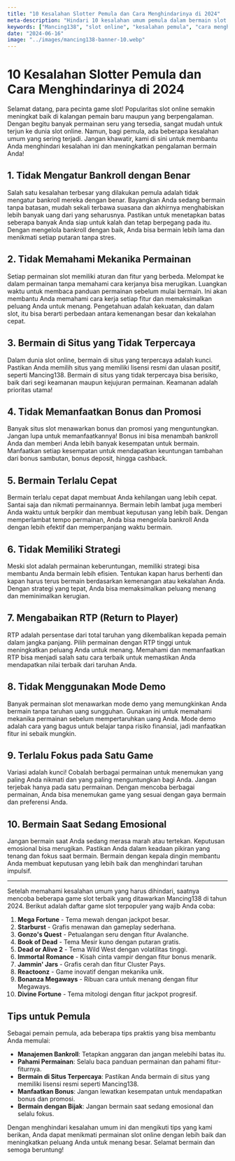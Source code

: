 ```yaml
---
title: "10 Kesalahan Slotter Pemula dan Cara Menghindarinya di 2024"
meta-description: "Hindari 10 kesalahan umum pemula dalam bermain slot online di tahun 2024 dan tingkatkan pengalaman bermain Anda dengan tips dari Mancing138."
keywords: ["Mancing138", "slot online", "kesalahan pemula", "cara menghindari kesalahan", "strategi bermain slot", "bonus slot", "RTP tinggi", "mode demo slot"]
date: "2024-06-16"
image: "../images/mancing138-banner-10.webp"
---
```


# 10 Kesalahan Slotter Pemula dan Cara Menghindarinya di 2024

Selamat datang, para pecinta game slot! Popularitas slot online semakin meningkat baik di kalangan pemain baru maupun yang berpengalaman. Dengan begitu banyak permainan seru yang tersedia, sangat mudah untuk terjun ke dunia slot online. Namun, bagi pemula, ada beberapa kesalahan umum yang sering terjadi. Jangan khawatir, kami di sini untuk membantu Anda menghindari kesalahan ini dan meningkatkan pengalaman bermain Anda!

## 1. Tidak Mengatur Bankroll dengan Benar

Salah satu kesalahan terbesar yang dilakukan pemula adalah tidak mengatur bankroll mereka dengan benar. Bayangkan Anda sedang bermain tanpa batasan, mudah sekali terbawa suasana dan akhirnya menghabiskan lebih banyak uang dari yang seharusnya. Pastikan untuk menetapkan batas seberapa banyak Anda siap untuk kalah dan tetap berpegang pada itu. Dengan mengelola bankroll dengan baik, Anda bisa bermain lebih lama dan menikmati setiap putaran tanpa stres.

## 2. Tidak Memahami Mekanika Permainan

Setiap permainan slot memiliki aturan dan fitur yang berbeda. Melompat ke dalam permainan tanpa memahami cara kerjanya bisa merugikan. Luangkan waktu untuk membaca panduan permainan sebelum mulai bermain. Ini akan membantu Anda memahami cara kerja setiap fitur dan memaksimalkan peluang Anda untuk menang. Pengetahuan adalah kekuatan, dan dalam slot, itu bisa berarti perbedaan antara kemenangan besar dan kekalahan cepat.

## 3. Bermain di Situs yang Tidak Terpercaya

Dalam dunia slot online, bermain di situs yang terpercaya adalah kunci. Pastikan Anda memilih situs yang memiliki lisensi resmi dan ulasan positif, seperti Mancing138. Bermain di situs yang tidak terpercaya bisa berisiko, baik dari segi keamanan maupun kejujuran permainan. Keamanan adalah prioritas utama!

## 4. Tidak Memanfaatkan Bonus dan Promosi

Banyak situs slot menawarkan bonus dan promosi yang menguntungkan. Jangan lupa untuk memanfaatkannya! Bonus ini bisa menambah bankroll Anda dan memberi Anda lebih banyak kesempatan untuk bermain. Manfaatkan setiap kesempatan untuk mendapatkan keuntungan tambahan dari bonus sambutan, bonus deposit, hingga cashback.

## 5. Bermain Terlalu Cepat

Bermain terlalu cepat dapat membuat Anda kehilangan uang lebih cepat. Santai saja dan nikmati permainannya. Bermain lebih lambat juga memberi Anda waktu untuk berpikir dan membuat keputusan yang lebih baik. Dengan memperlambat tempo permainan, Anda bisa mengelola bankroll Anda dengan lebih efektif dan memperpanjang waktu bermain.

## 6. Tidak Memiliki Strategi

Meski slot adalah permainan keberuntungan, memiliki strategi bisa membantu Anda bermain lebih efisien. Tentukan kapan harus berhenti dan kapan harus terus bermain berdasarkan kemenangan atau kekalahan Anda. Dengan strategi yang tepat, Anda bisa memaksimalkan peluang menang dan meminimalkan kerugian.

## 7. Mengabaikan RTP (Return to Player)

RTP adalah persentase dari total taruhan yang dikembalikan kepada pemain dalam jangka panjang. Pilih permainan dengan RTP tinggi untuk meningkatkan peluang Anda untuk menang. Memahami dan memanfaatkan RTP bisa menjadi salah satu cara terbaik untuk memastikan Anda mendapatkan nilai terbaik dari taruhan Anda.

## 8. Tidak Menggunakan Mode Demo

Banyak permainan slot menawarkan mode demo yang memungkinkan Anda bermain tanpa taruhan uang sungguhan. Gunakan ini untuk memahami mekanika permainan sebelum mempertaruhkan uang Anda. Mode demo adalah cara yang bagus untuk belajar tanpa risiko finansial, jadi manfaatkan fitur ini sebaik mungkin.

## 9. Terlalu Fokus pada Satu Game

Variasi adalah kunci! Cobalah berbagai permainan untuk menemukan yang paling Anda nikmati dan yang paling menguntungkan bagi Anda. Jangan terjebak hanya pada satu permainan. Dengan mencoba berbagai permainan, Anda bisa menemukan game yang sesuai dengan gaya bermain dan preferensi Anda.

## 10. Bermain Saat Sedang Emosional

Jangan bermain saat Anda sedang merasa marah atau tertekan. Keputusan emosional bisa merugikan. Pastikan Anda dalam keadaan pikiran yang tenang dan fokus saat bermain. Bermain dengan kepala dingin membantu Anda membuat keputusan yang lebih baik dan menghindari taruhan impulsif.

---

Setelah memahami kesalahan umum yang harus dihindari, saatnya mencoba beberapa game slot terbaik yang ditawarkan Mancing138 di tahun 2024. Berikut adalah daftar game slot terpopuler yang wajib Anda coba:

1. **Mega Fortune** - Tema mewah dengan jackpot besar.
2. **Starburst** - Grafis menawan dan gameplay sederhana.
3. **Gonzo's Quest** - Petualangan seru dengan fitur Avalanche.
4. **Book of Dead** - Tema Mesir kuno dengan putaran gratis.
5. **Dead or Alive 2** - Tema Wild West dengan volatilitas tinggi.
6. **Immortal Romance** - Kisah cinta vampir dengan fitur bonus menarik.
7. **Jammin' Jars** - Grafis cerah dan fitur Cluster Pays.
8. **Reactoonz** - Game inovatif dengan mekanika unik.
9. **Bonanza Megaways** - Ribuan cara untuk menang dengan fitur Megaways.
10. **Divine Fortune** - Tema mitologi dengan fitur jackpot progresif.

## Tips untuk Pemula

Sebagai pemain pemula, ada beberapa tips praktis yang bisa membantu Anda memulai:

- **Manajemen Bankroll**: Tetapkan anggaran dan jangan melebihi batas itu.
- **Pahami Permainan**: Selalu baca panduan permainan dan pahami fitur-fiturnya.
- **Bermain di Situs Terpercaya**: Pastikan Anda bermain di situs yang memiliki lisensi resmi seperti Mancing138.
- **Manfaatkan Bonus**: Jangan lewatkan kesempatan untuk mendapatkan bonus dan promosi.
- **Bermain dengan Bijak**: Jangan bermain saat sedang emosional dan selalu fokus.

Dengan menghindari kesalahan umum ini dan mengikuti tips yang kami berikan, Anda dapat menikmati permainan slot online dengan lebih baik dan meningkatkan peluang Anda untuk menang besar. Selamat bermain dan semoga beruntung!
